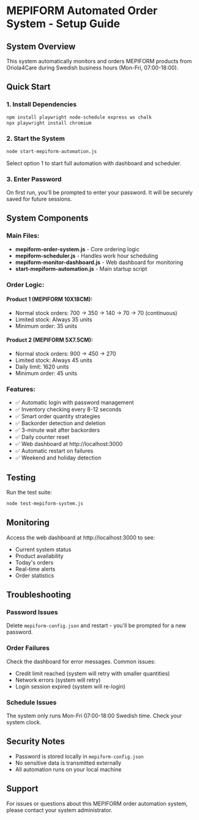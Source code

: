 # MEPIFORM Automated Order System - Setup Guide

## System Overview
This system automatically monitors and orders MEPIFORM products from Oriola4Care during Swedish business hours (Mon-Fri, 07:00-18:00).

## Quick Start

### 1. Install Dependencies
```bash
npm install playwright node-schedule express ws chalk
npx playwright install chromium
```

### 2. Start the System
```bash
node start-mepiform-automation.js
```

Select option 1 to start full automation with dashboard and scheduler.

### 3. Enter Password
On first run, you'll be prompted to enter your password. It will be securely saved for future sessions.

## System Components

### Main Files:
- **mepiform-order-system.js** - Core ordering logic
- **mepiform-scheduler.js** - Handles work hour scheduling  
- **mepiform-monitor-dashboard.js** - Web dashboard for monitoring
- **start-mepiform-automation.js** - Main startup script

### Order Logic:

#### Product 1 (MEPIFORM 10X18CM):
- Normal stock orders: 700 → 350 → 140 → 70 → 70 (continuous)
- Limited stock: Always 35 units
- Minimum order: 35 units

#### Product 2 (MEPIFORM 5X7.5CM):  
- Normal stock orders: 900 → 450 → 270
- Limited stock: Always 45 units
- Daily limit: 1620 units
- Minimum order: 45 units

### Features:
- ✅ Automatic login with password management
- ✅ Inventory checking every 8-12 seconds
- ✅ Smart order quantity strategies
- ✅ Backorder detection and deletion
- ✅ 3-minute wait after backorders
- ✅ Daily counter reset
- ✅ Web dashboard at http://localhost:3000
- ✅ Automatic restart on failures
- ✅ Weekend and holiday detection

## Testing

Run the test suite:
```bash
node test-mepiform-system.js
```

## Monitoring

Access the web dashboard at http://localhost:3000 to see:
- Current system status
- Product availability
- Today's orders
- Real-time alerts
- Order statistics

## Troubleshooting

### Password Issues
Delete `mepiform-config.json` and restart - you'll be prompted for a new password.

### Order Failures
Check the dashboard for error messages. Common issues:
- Credit limit reached (system will retry with smaller quantities)
- Network errors (system will retry)
- Login session expired (system will re-login)

### Schedule Issues
The system only runs Mon-Fri 07:00-18:00 Swedish time. Check your system clock.

## Security Notes
- Password is stored locally in `mepiform-config.json`
- No sensitive data is transmitted externally
- All automation runs on your local machine

## Support
For issues or questions about this MEPIFORM order automation system, please contact your system administrator.